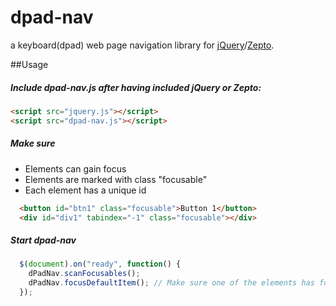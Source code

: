 dpad-nav
===========

a keyboard(dpad) web page navigation library for <a href="http://jquery.com">jQuery</a>/<a href="http://zeptojs.com">Zepto</a>.

##Usage
##### Include dpad-nav.js after having included jQuery or Zepto:

```html
<script src="jquery.js"></script>
<script src="dpad-nav.js"></script>
```


##### Make sure
* Elements can gain focus
* Elements are marked with class "focusable"
* Each element has a unique id

```html
  <button id="btn1" class="focusable">Button 1</button>
  <div id="div1" tabindex="-1" class="focusable"></div>
```


##### Start dpad-nav

```javascript
  $(document).on("ready", function() {
    dPadNav.scanFocusables();
    dPadNav.focusDefaultItem(); // Make sure one of the elements has focus
  });
```


